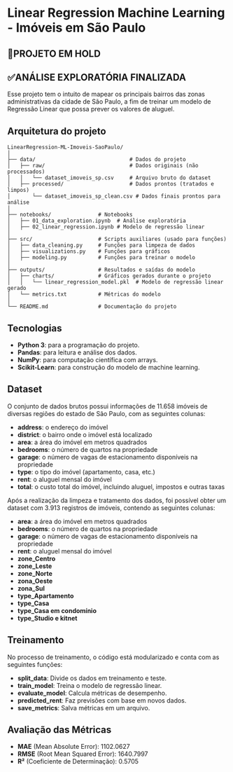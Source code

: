 # Linear Regression Machine Learning - Imóveis em São Paulo
## 📌PROJETO EM HOLD 
## ✅ANÁLISE EXPLORATÓRIA FINALIZADA

Esse projeto tem o intuito de mapear os principais bairros das zonas administrativas da cidade de São Paulo, a fim de treinar um modelo de Regressão Linear que possa prever os valores de aluguel.

## Arquitetura do projeto

```
LinearRegression-ML-Imoveis-SaoPaulo/
│
├── data/                              # Dados do projeto
│   ├── raw/                           # Dados originais (não processados)
│   │   └── dataset_imoveis_sp.csv     # Arquivo bruto do dataset
│   ├── processed/                     # Dados prontos (tratados e limpos)
│       └── dataset_imoveis_sp_clean.csv # Dados finais prontos para análise
│
├── notebooks/               # Notebooks
│   ├── 01_data_exploration.ipynb  # Análise exploratória
│   ├── 02_linear_regression.ipynb # Modelo de regressão linear
│
├── src/                     # Scripts auxiliares (usado para funções)
│   ├── data_cleaning.py     # Funções para limpeza de dados
│   ├── visualizations.py    # Funções para gráficos
│   ├── modeling.py          # Funções para treinar o modelo
│
├── outputs/                 # Resultados e saídas do modelo
│   ├── charts/              # Gráficos gerados durante o projeto
│   │   └── linear_regression_model.pkl  # Modelo de regressão linear gerado
│   └── metrics.txt          # Métricas do modelo
│
└── README.md                # Documentação do projeto
```

## Tecnologias
- **Python 3**: para a programação do projeto.
- **Pandas**: para leitura e análise dos dados.
- **NumPy**: para computação científica com arrays.
- **Scikit-Learn**: para construção do modelo de machine learning.

## Dataset
O conjunto de dados brutos possui informações de 11.658 imóveis de diversas regiões do estado de São Paulo, com as seguintes colunas:

- **address**: o endereço do imóvel
- **district**: o bairro onde o imóvel está localizado
- **area**: a área do imóvel em metros quadrados
- **bedrooms**: o número de quartos na propriedade
- **garage**: o número de vagas de estacionamento disponíveis na propriedade
- **type**: o tipo do imóvel (apartamento, casa, etc.)
- **rent**: o aluguel mensal do imóvel
- **total**: o custo total do imóvel, incluindo aluguel, impostos e outras taxas

Após a realização da limpeza e tratamento dos dados, foi possível obter um dataset com 3.913 registros de imóveis, contendo as seguintes colunas:

- **area**: a área do imóvel em metros quadrados
- **bedrooms**: o número de quartos na propriedade
- **garage**: o número de vagas de estacionamento disponíveis na propriedade
- **rent**: o aluguel mensal do imóvel
- **zone_Centro**
- **zone_Leste**
- **zone_Norte**
- **zona_Oeste**
- **zona_Sul**
- **type_Apartamento**
- **type_Casa**
- **type_Casa em condomínio**
- **type_Studio e kitnet**

## Treinamento
No processo de treinamento, o código está modularizado e conta com as seguintes funções:

- **split_data**: Divide os dados em treinamento e teste.
- **train_model**: Treina o modelo de regressão linear.
- **evaluate_model**: Calcula métricas de desempenho.
- **predicted_rent**: Faz previsões com base em novos dados.
- **save_metrics**: Salva métricas em um arquivo.

## Avaliação das Métricas
- **MAE** (Mean Absolute Error): 1102.0627
- **RMSE** (Root Mean Squared Error): 1640.7997
- **R²** (Coeficiente de Determinação): 0.5705

